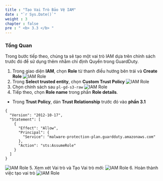 ```yaml
---
title : "Tạo Vai Trò Bảo Vệ IAM"
date : "`r Sys.Date()`"
weight : 3
chapter : false
pre : " <b> 3.3 </b> "
---
```


### Tổng Quan
Trong bước tiếp theo, chúng ta sẽ tạo một vai trò IAM dựa trên chính sách trước đó để sử dụng thêm nhằm chỉ định Quyền trong GuardDuty.

1. Trong giao diện **IAM**, chọn **Role** từ thanh điều hướng bên trái và **Create Role**
![IAM Role](/images/3.GuardDuty/3.17-role.jpg?width=60pc)
2. Trong **Select trusted entity**, chọn **Custom Trust Policy**
![IAM Role](/images/3.GuardDuty/3.18.jpg?width=60pc)
3. Chọn chính sách sau ```pl-gd-s3-raw``` 
![IAM Role](/images/3.GuardDuty/3.19.jpg?width=60pc)
4. Tiếp theo, chọn **Role name** trong phần **Role details**.
- Trong **Trust Policy**, dán **Trust Relationship** trước đó vào **phần 3.1**
```
{
  "Version": "2012-10-17",
  "Statement": [
    {
      "Effect": "Allow",
      "Principal": {
        "Service": "malware-protection-plan.guardduty.amazonaws.com"
      },
      "Action": "sts:AssumeRole"
    }
  ]
}
```
![IAM Role](/images/3.GuardDuty/3.20.jpg?width=60pc)
5. Xem xét Vai trò và Tạo Vai trò mới: 
![IAM Role](/images/3.GuardDuty/3.21.jpg?width=60pc)
6. Hoàn thành việc tạo vai trò
 ![IAM Role](/images/3.GuardDuty/3.22.jpg?width=60pc)
